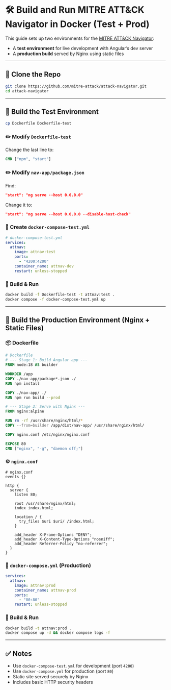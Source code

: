 # 🛠 Build and Run MITRE ATT&CK Navigator in Docker (Test + Prod)

This guide sets up two environments for the [MITRE ATT&CK Navigator](https://github.com/mitre-attack/attack-navigator):  
- A **test environment** for live development with Angular’s dev server  
- A **production build** served by Nginx using static files

---

## 🚀 Clone the Repo

```bash
git clone https://github.com/mitre-attack/attack-navigator.git
cd attack-navigator
```

---

## 🧪 Build the Test Environment

```bash
cp Dockerfile Dockerfile-test
```

### ✏️ Modify `Dockerfile-test`

Change the last line to:

```dockerfile
CMD ["npm", "start"]
```

### ✏️ Modify `nav-app/package.json`

Find:

```json
"start": "ng serve --host 0.0.0.0"
```

Change it to:

```json
"start": "ng serve --host 0.0.0.0 --disable-host-check"
```

### 🧰 Create `docker-compose-test.yml`

```yaml
# docker-compose-test.yml
services:
  attnav:
    image: attnav:test
    ports:
      - "4200:4200"
    container_name: attnav-dev
    restart: unless-stopped
```

### 🔧 Build & Run

```bash
docker build -f Dockerfile-test -t attnav:test .
docker compose -f docker-compose-test.yml up
```

---

## 🏁 Build the Production Environment (Nginx + Static Files)

### 📦 Dockerfile

```dockerfile
# Dockerfile
# --- Stage 1: Build Angular app ---
FROM node:18 AS builder

WORKDIR /app
COPY ./nav-app/package*.json ./
RUN npm install

COPY ./nav-app/ ./
RUN npm run build --prod

# --- Stage 2: Serve with Nginx ---
FROM nginx:alpine

RUN rm -rf /usr/share/nginx/html/*
COPY --from=builder /app/dist/nav-app/ /usr/share/nginx/html/

COPY nginx.conf /etc/nginx/nginx.conf

EXPOSE 80
CMD ["nginx", "-g", "daemon off;"]
```

### ⚙️ `nginx.conf`

```nginx
# nginx.conf
events {}

http {
  server {
    listen 80;

    root /usr/share/nginx/html;
    index index.html;

    location / {
      try_files $uri $uri/ /index.html;
    }

    add_header X-Frame-Options "DENY";
    add_header X-Content-Type-Options "nosniff";
    add_header Referrer-Policy "no-referrer";
  }
}
```

### 🐳 `docker-compose.yml` (Production)

```yaml
services:
  attnav:
    image: attnav:prod
    container_name: attnav-prod
    ports:
      - "80:80"
    restart: unless-stopped
```

### 🔧 Build & Run

```bash
docker build -t attnav:prod .
docker compose up -d && docker compose logs -f
```

---

## ✅ Notes

* Use `docker-compose-test.yml` for development (port `4200`)
* Use `docker-compose.yml` for production (port `80`)
* Static site served securely by Nginx
* Includes basic HTTP security headers

